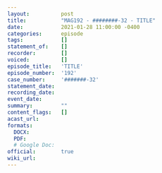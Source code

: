 ```yaml
---
layout:          post
title:           "MAG192 - ########-32 - TITLE"
date:            2021-01-28 11:00:00 -0400
categories:      episode
tags:            []
statement_of:    []
recorder:        []
voiced:          []
episode_title:   'TITLE'
episode_number:  '192'
case_number:     '#######-32'
statement_date:  
recording_date:  
event_date:      
summary:         ""
content_flags:   []
acast_url:       
formats: 
  DOCX: 
  PDF: 
  # Google Doc: 
official:        true
wiki_url:        
---
```


